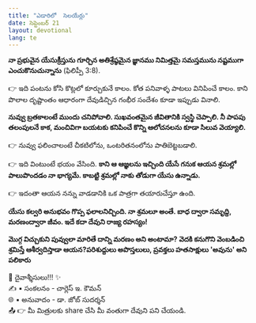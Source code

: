 ```yaml
---
title: "ఎడారిలో  సెలయేర్లు"
date: సెప్టెంబర్ 21
layout: devotional
lang: te
---
```


**నా ప్రభువైన యేసుక్రీస్తును గూర్చిన అతిశ్రేష్ఠమైన జ్ఞానము నిమిత్తమై సమస్తమును నష్టముగా ఎంచుకొనుచున్నాను** (ఫిలిప్పీ 3:8). 

👉 ఇది పంటను కోసి కొట్లలో కూర్చుకునే కాలం. కోత పనివాళ్ళ పాటలు వినిపించే కాలం. కాని పొలాల దృష్టాంతం ఆధారంగా దేవుడిచ్చిన గంభీర సందేశం కూడా ఇప్పుడు వినాలి. 

**నువ్వు బ్రతకాలంటే ముందు చనిపోవాలి. సుఖవంతమైన జీవితానికి స్వస్థి చెప్పాలి. నీ పాపపు తలంపులనే కాక, మంచివిగా బయటకు కనిపించే కొన్ని ఆలోచనలను కూడా సిలువ వెయ్యాలి.**

👉 నువ్వు ఫలించాలంటే చీకటిలోను, ఒంటరితనంలోను పాతిబెట్టబడాలి.

👉 ఇది వింటుంటే భయం వేసింది. **కాని ఆ ఆజ్ఞలను ఇచ్చింది యేసే గనుక ఆయన శ్రమల్లో పాలుపొందడం నా భాగ్యమే. కాబట్టి శ్రమల్లో నాకు తోడుగా యేసు ఉన్నాడు.**

👉 ఇదంతా ఆయన నన్ను వాడడానికి ఒక పాత్రగా తయారుచేస్తూ ఉంది. 

**యేసు కల్వరి అనుభవం గొప్ప ఫలాలనిచ్చింది. నా శ్రమలూ అంతే. బాధ ద్వారా సమృద్ది, మరణంద్వారా జీవం. ఇదే కదా దేవుని రాజ్య రహస్యం!**

**మొగ్గ విచ్చుకుని పువ్వులా మారితే దాన్ని మరణం అని అంటామా? వెదకి కనుగొని వెంబడించి శ్రమిస్తే ఆశీర్వదిస్తాడా ఆయన?పరిశుద్దులు అపొస్తలులు, ప్రవక్తలు హతసాక్షులు 'అవును' అని పలికారు**

<div class="blessing">🙏 <span class="bless-text">దైవాశ్శీసులు!!!</span> ✨</div>

<div class="credit">✍️ <span class="credit-text">▪ సంకలనం - చార్లెస్ ఇ. కౌమన్</span></div>
<div class="credit">🌐 <span class="credit-text">▪ అనువాదం - డా. జోబ్ సుదర్శన్</span></div>


<div class="share">📤 👉 <span class="share-text">మీ మిత్రులకు share చేసి మీ వంతుగా దేవుని పని చేయండి.</span></div>
